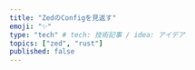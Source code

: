 ```yaml
---
title: "ZedのConfigを見返す"
emoji: "✨"
type: "tech" # tech: 技術記事 / idea: アイデア
topics: ["zed", "rust"]
published: false
---
```


